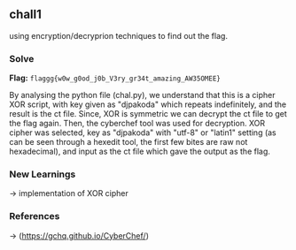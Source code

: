 ## chall1
using encryption/decryprion techniques to find out the flag.

### Solve
**Flag:** `flaggg{w0w_g0od_j0b_V3ry_gr34t_amazing_AW35OMEE}`

By analysing the python file (chal.py), we understand that this is a cipher XOR script, with key given as "djpakoda" which repeats indefinitely, and the result is the ct file. Since, XOR is symmetric we can decrypt the ct file to get the flag again. Then, the cyberchef tool was used for decryption. XOR cipher was selected, key as "djpakoda" with "utf-8" or "latin1" setting (as can be seen through a hexedit tool, the first few bites are raw not hexadecimal), and input as the ct file which gave the output as the flag.

### New Learnings
-> implementation of XOR cipher

### References 
-> (https://gchq.github.io/CyberChef/)
